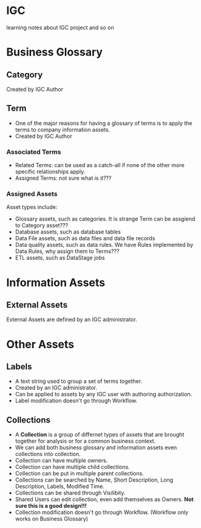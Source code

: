 # IGC
learning notes about IGC project and so on

# Business Glossary

## Category
Created by IGC Author

## Term
* One of the major reasons for having a glossary of terms is to apply the terms to company information assets. 
* Created by IGC Author

### Associated Terms
* Related Terms: can be used as a catch-all if none of the other more specific relationships apply. 
* Assigned Terms: not sure what is it???  

### Assigned Assets
Asset types include:
* Glossary assets, such as categories. It is strange Term can be assgiend to Category asset???
* Database assets, such as database tables
* Data File assets, such as data files and data file records
* Data quality assets, such as data rules. We have Rules implemented by Data Rules, why assign them to Terms???
* ETL assets, such as DataStage jobs  

# Information Assets

## External Assets
External Assets are defined by an IGC administrator. 

# Other Assets
## Labels
* A text string used to group a set of terms together. 
* Created by an IGC administrator. 
* Can be applied to assets by any IGC user with authoring authorization. 
* Label modification doesn't go through Workflow. 

## Collections
* A **Collection** is a group of differnet types of assets that are brought together for analysis or for a common business context. 
* We can add both business glossary and information assets even collections into collection. 
* Collection can have multiple owners. 
* Collection can have multiple child collections. 
* Collection can be put in multiple parent collections. 
* Collections can be searched by Name, Short Description, Long Description, Labels, Modified Time. 
* Collections can be shared through Visilibity. 
* Shared Users can edit collection, even add themselves as Owners. **Not sure this is a good design!!!**
* Collection modification doesn't go through Workflow. (Workflow only works on Business Glossary)
